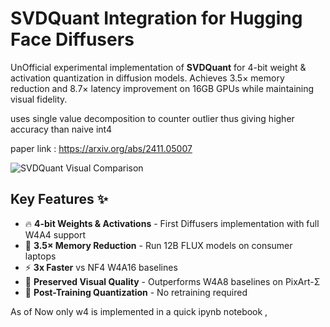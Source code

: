 # SVDQuant Integration for Hugging Face Diffusers



UnOfficial experimental implementation of **SVDQuant** for 4-bit weight & activation quantization in diffusion models. Achieves 3.5× memory reduction and 8.7× latency improvement on 16GB GPUs while maintaining visual fidelity.

uses single value decomposition to counter outlier thus giving higher accuracy than naive int4

paper link : https://arxiv.org/abs/2411.05007


![SVDQuant Visual Comparison]([https://hanlab.mit.edu/projects/svdquant/assets/teaser.jpg](https://github.com/mit-han-lab/deepcompressor/blob/main/assets/diffusion/svdquant/teaser.jpg))

## Key Features ✨
- 🔥 **4-bit Weights & Activations** - First Diffusers implementation with full W4A4 support
- 🚀 **3.5× Memory Reduction** - Run 12B FLUX models on consumer laptops
- ⚡ **3x Faster** vs NF4 W4A16 baselines
- 🎨 **Preserved Visual Quality** - Outperforms W4A8 baselines on PixArt-Σ
- 🔧 **Post-Training Quantization** - No retraining required

As of Now only w4 is implemented in a quick ipynb notebook , 
